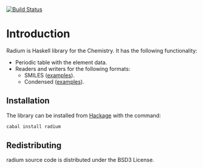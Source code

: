 [![Build Status](https://travis-ci.org/klangner/radium.svg?branch=master)](https://travis-ci.org/klangner/radium)

# Introduction

Radium is Haskell library for the Chemistry.
It has the following functionality:
* Periodic table with the element data.
* Readers and writers for the following formats:
  * SMILES ([examples](https://github.com/klangner/radium/blob/master/test-src/Radium/Formats/SmilesSpec.hs)).
  * Condensed ([examples](https://github.com/klangner/radium/blob/master/test-src/Radium/Formats/CondensedSpec.hs)).


## Installation
The library can be installed from [Hackage](http://hackage.haskell.org/package/radium) with the command:

```sh
cabal install radium
```

## Redistributing

radium source code is distributed under the BSD3 License.
